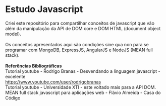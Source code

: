 # Estudo Javascript

Criei este repositório para compartilhar conceitos de javascript que vão além da manipulação da API de DOM core e DOM HTML (document object model).
<br/>
<br/>
Os conceitos apresentados aqui são condições sine qua non para se programar com MongoDB, ExpressJS, AngularJS e NodeJS (MEAN full stack).
<br/>
<br/>
<b>Referências Bibliográficas</b>
<br/>
Tutorial youtube - Rodrigo Branas - Desvendando a linguagem javascript - excelente
<br/>
https://www.youtube.com/user/rodrigobranas
<br/>
Tutorial youtube - Universidade XTI - este voltado mais para a API DOM.
<br/>
MEAN full stack javascript para aplicações web - Flávio Almeida - Casa do Código
